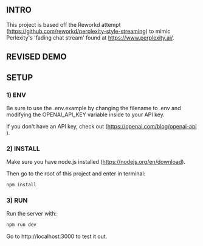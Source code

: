 ## INTRO ️
This project is based off the  Reworkd attempt (https://github.com/reworkd/perplexity-style-streaming) to mimic Perlexity's 'fading chat stream' found at https://www.perplexity.ai/.

## REVISED DEMO


## SETUP

### 1)  ENV

Be sure to use the .env.example by changing the filename to .env and modifying the OPENAI_API_KEY variable inside to your API key.

If you don't have an API key, check out (https://openai.com/blog/openai-api ).

### 2)  INSTALL 

Make sure you have node.js installed (https://nodejs.org/en/download).

Then go to the root of this project and enter in terminal:

```bash
npm install
```

### 3)  RUN

Run the server with: 

```bash
npm run dev
```

Go to http://localhost:3000 to test it out.
